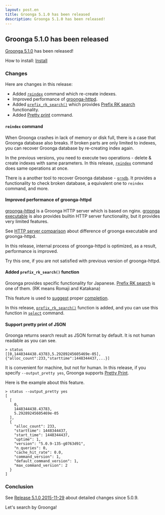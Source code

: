 ```yaml
---
layout: post.en
title: Groonga 5.1.0 has been released
description: Groonga 5.1.0 has been released!
---
```


## Groonga 5.1.0 has been released

[Groonga 5.1.0](/docs/news.html#release-5-1-0) has been released!

How to install: [Install](/docs/install.html)

### Changes

Here are changes in this release:

  * Added [`reindex`](/docs/reference/commands/reindex.html) command which re-create indexes.
  * Improved performance of [groonga-httpd](/docs/reference/executables/groonga-httpd.html).
  * Added [`prefix_rk_search()`](/docs/reference/functions/prefix_rk_search.html) which provides [Prefix RK search](/docs/reference/operations/prefix_rk_search.html) functionality.
  * Added [Pretty print](/docs/reference/command/pretty_print.html) command.

#### `reindex` command

When Groonga crashes in lack of memory or disk full, there is a case that Groonga database also breaks. If broken parts are only limited to indexes, you can recover Groonga database by re-creating index again.

In the previous versions, you need to execute two operations - delete & create indexes with same parameters. In this release, [`reindex`](/docs/reference/commands/reindex.html) command does same operations at once.

There is a another tool to recover Groonga database - [`grndb`](/docs/reference/executables/grndb.html).
It provides a functionality to check broken database, a equivalent one to `reindex` command, and more.

#### Improved performance of groonga-httpd

[groonga-httpd](/docs/reference/executables/groonga-httpd.html) is a Groonga HTTP server which is based on nginx.
[groonga executable](/docs/reference/executables/groonga.html) is also provides builtin HTTP server functionality, but it provides very limited features.

See [HTTP server comparison](/docs/server/http.html) about difference of groonga executable and groonga-httpd.

In this release, internal process of groonga-httpd is optimized, as a result, performance is improved.

Try this one, if you are not satisfied with previous version of groonga-httpd.

#### Added `prefix_rk_search()` function

Groonga provides specific functionality for Japanese.
[Prefix RK search](/docs/reference/operations/prefix_rk_search.html) is one of them. (RK means Romaji and Katakana)

This feature is used to [suggest](/docs/reference/suggest.html) proper [completion](/docs/reference/suggest/completion.html).

In this release, [`prefix_rk_search()`](/docs/reference/functions/prefix_rk_search.html) function is added, and you can use this function in [`select`](/docs/reference/commands/select.html) command.

#### Support pretty print of JSON

Groonga returns search result as JSON format by default. It is not human readable as you can see.

```text
> status
[[0,1448344438.43783,5.29289245605469e-05],{"alloc_count":233,"starttime":1448344437,...}]
```

It is convenient for machine, but not for human.
In this release, if you specify `--output_pretty yes`, Groonga supports [Pretty Print](/docs/reference/command/pretty_print.html).

Here is the example about this feature.

```text
> status --output_pretty yes
[
  [
    0,
    1448344438.43783,
    5.29289245605469e-05
  ],
  {
    "alloc_count": 233,
    "starttime": 1448344437,
    "start_time": 1448344437,
    "uptime": 1,
    "version": "5.0.9-135-g0763d91",
    "n_queries": 0,
    "cache_hit_rate": 0.0,
    "command_version": 1,
    "default_command_version": 1,
    "max_command_version": 2
  }
]
```

### Conclusion

See [Release 5.1.0 2015-11-29](/docs/news.html#release-5-1-0) about detailed changes since 5.0.9.

Let's search by Groonga!
